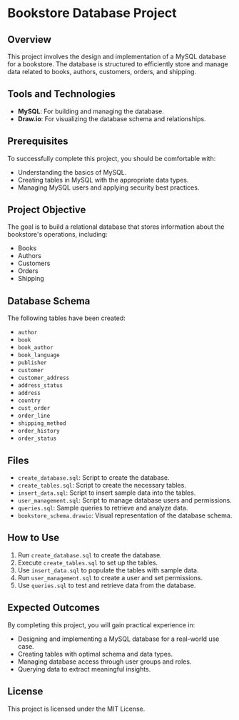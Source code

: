 # Bookstore Database Project

## Overview
This project involves the design and implementation of a MySQL database for a bookstore. The database is structured to efficiently store and manage data related to books, authors, customers, orders, and shipping.

## Tools and Technologies
- **MySQL**: For building and managing the database.
- **Draw.io**: For visualizing the database schema and relationships.

## Prerequisites
To successfully complete this project, you should be comfortable with:
- Understanding the basics of MySQL.
- Creating tables in MySQL with the appropriate data types.
- Managing MySQL users and applying security best practices.

## Project Objective
The goal is to build a relational database that stores information about the bookstore's operations, including:
- Books
- Authors
- Customers
- Orders
- Shipping

## Database Schema
The following tables have been created:
- `author`
- `book`
- `book_author`
- `book_language`
- `publisher`
- `customer`
- `customer_address`
- `address_status`
- `address`
- `country`
- `cust_order`
- `order_line`
- `shipping_method`
- `order_history`
- `order_status`

## Files
- `create_database.sql`: Script to create the database.
- `create_tables.sql`: Script to create the necessary tables.
- `insert_data.sql`: Script to insert sample data into the tables.
- `user_management.sql`: Script to manage database users and permissions.
- `queries.sql`: Sample queries to retrieve and analyze data.
- `bookstore_schema.drawio`: Visual representation of the database schema.

## How to Use
1. Run `create_database.sql` to create the database.
2. Execute `create_tables.sql` to set up the tables.
3. Use `insert_data.sql` to populate the tables with sample data.
4. Run `user_management.sql` to create a user and set permissions.
5. Use `queries.sql` to test and retrieve data from the database.

## Expected Outcomes
By completing this project, you will gain practical experience in:
- Designing and implementing a MySQL database for a real-world use case.
- Creating tables with optimal schema and data types.
- Managing database access through user groups and roles.
- Querying data to extract meaningful insights.

## License
This project is licensed under the MIT License.

